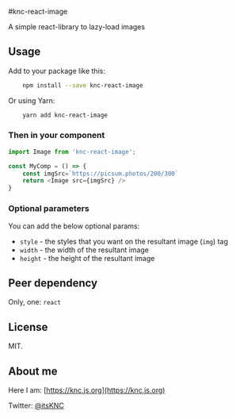 #knc-react-image

A simple react-library to lazy-load images

## Usage

Add to your package like this:

```bash
    npm install --save knc-react-image
```

Or using Yarn:

```bash
    yarn add knc-react-image
```

### Then in your component

```javascript
import Image from 'knc-react-image';

const MyComp = () => {
    const imgSrc=`https://picsum.photos/200/300`
    return <Image src={imgSrc} />
}
```

### Optional parameters

You can add the below optional params:

- `style` - the styles that you want on the resultant image (`img`) tag
- `width` - the width of the resultant image
- `height` - the height of the resultant image

## Peer dependency

Only, one: `react`

## License

MIT.

## About me

Here I am: [https://knc.js.org](https://knc.js.org)

Twitter: [@itsKNC](https://twitter.com/@itsKNC)